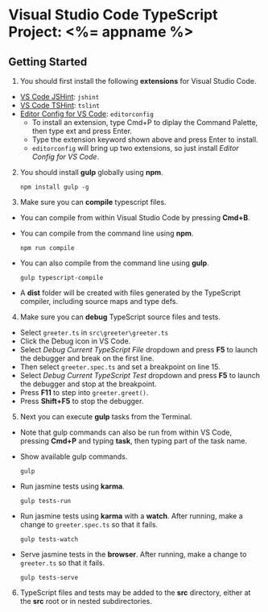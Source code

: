 # Visual Studio Code TypeScript Project: <%= appname %>

## Getting Started

1. You should first install the following **extensions** for Visual Studio Code.
  - [VS Code JSHint](https://marketplace.visualstudio.com/items?itemName=dbaeumer.jshint): ```jshint```
  - [VS Code TSHint](https://marketplace.visualstudio.com/items?itemName=eg2.tslint): ```tslint```
  - [Editor Config for VS Code](https://marketplace.visualstudio.com/items?itemName=chrisdias.vscodeEditorConfig): ```editorconfig```
    + To install an extension, type Cmd+P to diplay the Command Palette, then type ext and press Enter.
    + Type the extension keyword shown above and press Enter to install.
    + ```editorconfig``` will bring up two extensions, so just install *Editor Config for VS Code*.

2. You should install **gulp** globally using **npm**.

    ```
    npm install gulp -g
    ```

3. Make sure you can **compile** typescript files.
  -  You can compile from within Visual Studio Code by pressing **Cmd+B**.

  - You can compile from the command line using **npm**.
  
    ```
    npm run compile
    ```

  - You can also compile from the command line using **gulp**.
  
    ```
    gulp typescript-compile
    ```

  - A **dist** folder will be created with files
    generated by the TypeScript compiler, including source maps and type defs.
  
4. Make sure you can **debug** TypeScript source files and tests.

  - Select `greeter.ts` in `src\greeter\greeter.ts`
  - Click the Debug icon in VS Code.
  - Select *Debug Current TypeScript File* dropdown and press **F5** to launch
    the debugger and break on the first line.
  - Then select `greeter.spec.ts` and set a breakpoint on line 15.
  - Select *Debug Current TypeScript Test* dropdown and press **F5** to launch
    the debugger and stop at the breakpoint.
  - Press **F11** to step into `greeter.greet()`.
  - Press **Shift+F5** to stop the debugger.
    
5. Next you can execute **gulp** tasks from the Terminal.

  - Note that gulp commands can also be run from within VS Code, pressing
    **Cmd+P** and typing **task**, then typing part of the task name.

  - Show available gulp commands.
  
    ```
    gulp
    ```

  - Run jasmine tests using **karma**.
  
    ```
    gulp tests-run
    ```

  - Run jasmine tests using **karma** with a **watch**.
    After running, make a change to `greeter.spec.ts` so that it fails.
  
    ```
    gulp tests-watch
    ```

  - Serve jasmine tests in the **browser**.
    After running, make a change to `greeter.ts` so that it fails.
  
    ```
    gulp tests-serve
    ```

6. TypeScript files and tests may be added to the **src** directory, 
   either at the **src** root or in nested subdirectories.
   
